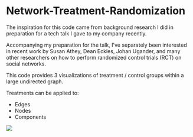 # Network-Treatment-Randomization

The inspiration for this code came from background research I did in preparation for a tech talk I gave to my company recently. 

Accompanying my preparation for the talk, I've separately been interested in recent work by Susan Athey, Dean Eckles, Johan Ugander, and many other researchers on how to perform randomized control trials (RCT) on social networks.

This code provides 3 visualizations of treatment / control groups within a large undirected graph. 

Treatments can be applied to:

* Edges
* Nodes
* Components

![](https://i.imgur.com/v876dTL.png)
